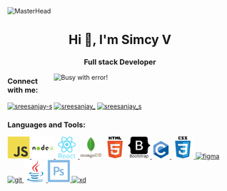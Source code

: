 ![MasterHead](https://mir-s3-cdn-cf.behance.net/project_modules/1400/79731568097599.5b50bca477735.jpg)
<h1 align="center">Hi 👋, I'm Simcy V</h1>
<h3 align="center">Full stack Developer</h3>
<img align="right" alt="Busy with error!" width="400" src="https://miro.medium.com/v2/resize:fit:1358/1*gReLR6hZjwyBxHmfLN1AVw.gif">

<h3 align="left">Connect with me:</h3>
<p align="left">

<a href="https://www.linkedin.com/in/simcy-v-549869210/" target="blank"><img align="center" src="https://raw.githubusercontent.com/rahuldkjain/github-profile-readme-generator/master/src/images/icons/Social/linked-in-alt.svg" alt="sreesanjay-s" height="30" width="40" /></a>
<a href="https://instagram.com/the__believe__" target="blank"><img align="center" src="https://raw.githubusercontent.com/rahuldkjain/github-profile-readme-generator/master/src/images/icons/Social/instagram.svg" alt="sreesanjay_" height="30" width="40" /></a>
<a href="https://leetcode.com/SimcyV/" target="blank"><img align="center" src="https://raw.githubusercontent.com/rahuldkjain/github-profile-readme-generator/master/src/images/icons/Social/leet-code.svg" alt="sreesanjay_s" height="30" width="40" /></a>
</p>

<h3 align="left">Languages and Tools:</h3>
<p align="left"> 
    <a href="https://developer.mozilla.org/en-US/docs/Web/JavaScript" target="_blank" rel="noreferrer"> 
    <img src="https://raw.githubusercontent.com/devicons/devicon/master/icons/javascript/javascript-original.svg" alt="javascript" width="50"  height="50"/> </a> 
      <a href="https://nodejs.org" target="_blank" rel="noreferrer"> 
    <img src="https://raw.githubusercontent.com/devicons/devicon/master/icons/nodejs/nodejs-original-wordmark.svg" alt="nodejs" width="50"  height="50"/> </a>
      <a href="https://reactjs.org/" target="_blank" rel="noreferrer"> 
    <img src="https://raw.githubusercontent.com/devicons/devicon/master/icons/react/react-original-wordmark.svg" alt="react" width="50"  height="50"/> </a>
      <img src="https://raw.githubusercontent.com/devicons/devicon/master/icons/mongodb/mongodb-original-wordmark.svg" alt="mongodb" width="50"  height="50"/> </a>
        <img src="https://raw.githubusercontent.com/devicons/devicon/master/icons/html5/html5-original-wordmark.svg" alt="html5" width="50"  height="50"/> </a> 
  
  <a href="https://getbootstrap.com" target="_blank" rel="noreferrer"> 
  <img src="https://raw.githubusercontent.com/devicons/devicon/master/icons/bootstrap/bootstrap-plain-wordmark.svg" alt="bootstrap" width="50"  height="50"/> </a> <a href="https://www.cprogramming.com/" target="_blank" rel="noreferrer">
    <img src="https://raw.githubusercontent.com/devicons/devicon/master/icons/c/c-original.svg" alt="c" width="40" height="40"/> </a> 
  <a href="https://www.w3schools.com/css/" target="_blank" rel="noreferrer"> 
<img src="https://raw.githubusercontent.com/devicons/devicon/master/icons/css3/css3-original-wordmark.svg" alt="css3" width="50"  height="50"/> </a>
  <a href="https://www.figma.com/" target="_blank" rel="noreferrer">
    <img src="https://www.vectorlogo.zone/logos/figma/figma-icon.svg" alt="figma" width="50"  height="50"/> </a> 
  <a href="https://git-scm.com/" target="_blank" rel="noreferrer">
      <img src="https://www.vectorlogo.zone/logos/git-scm/git-scm-icon.svg" alt="git" width="50"  height="50"/> </a> 
  <a href="https://www.w3.org/html/" target="_blank" rel="noreferrer">
  
  <a href="https://www.java.com" target="_blank" rel="noreferrer">
    <img src="https://raw.githubusercontent.com/devicons/devicon/master/icons/java/java-original.svg" alt="java" width="50"  height="50"/> </a>
  <a href="https://www.mongodb.com/" target="_blank" rel="noreferrer">
  

  <a href="https://www.photoshop.com/en" target="_blank" rel="noreferrer"> 
    <img src="https://raw.githubusercontent.com/devicons/devicon/master/icons/photoshop/photoshop-line.svg" alt="photoshop" width="50"  height="50"/> </a> 

  <a href="https://www.adobe.com/products/xd.html" target="_blank" rel="noreferrer">
    <img src="https://cdn.worldvectorlogo.com/logos/adobe-xd.svg" alt="xd" width="50"  height="50"/> </a> </p>


